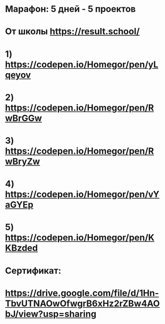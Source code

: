 # Марафон: 5 дней - 5 проектов
# От школы https://result.school/
#
# 1) https://codepen.io/Homegor/pen/yLqeyov
# 2) https://codepen.io/Homegor/pen/RwBrGGw
# 3) https://codepen.io/Homegor/pen/RwBryZw
# 4) https://codepen.io/Homegor/pen/vYaGYEp
# 5) https://codepen.io/Homegor/pen/KKBzded
#
# Сертификат:
# https://drive.google.com/file/d/1Hn-TbvUTNAOwOfwgrB6xHz2rZBw4AObJ/view?usp=sharing